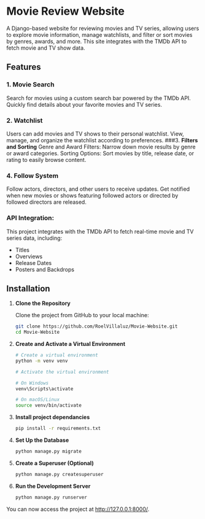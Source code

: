 # **Movie Review Website**
A Django-based website for reviewing movies and TV series, allowing users to explore movie information, manage watchlists, and filter or sort movies by genres, awards, and more. This site integrates with the TMDb API to fetch movie and TV show data.

## Features

### 1. **Movie Search**
Search for movies using a custom search bar powered by the TMDb API.
Quickly find details about your favorite movies and TV series.
### 2. **Watchlist**
Users can add movies and TV shows to their personal watchlist.
View, manage, and organize the watchlist according to preferences.
###3. **Filters and Sorting**
Genre and Award Filters: Narrow down movie results by genre or award categories.
Sorting Options: Sort movies by title, release date, or rating to easily browse content.
### 4. **Follow System**
Follow actors, directors, and other users to receive updates.
Get notified when new movies or shows featuring followed actors or directed by followed directors are released.


### **API Integration:**
This project integrates with the TMDb API to fetch real-time movie and TV series data, including:

- Titles
- Overviews
- Release Dates
- Posters and Backdrops

## Installation

1. **Clone the Repository**

   Clone the project from GitHub to your local machine:

   ```bash
   git clone https://github.com/RoelVillaluz/Movie-Website.git
   cd Movie-Website
2. **Create and Activate a Virtual Environment**
    ``` bash
    # Create a virtual environment
    python -m venv venv

    # Activate the virtual environment

    # On Windows
    venv\Scripts\activate

    # On macOS/Linux
    source venv/bin/activate

3. **Install project dependancies**
   ```bash
   pip install -r requirements.txt

4. **Set Up the Database**
   ```bash
   python manage.py migrate

5. **Create a Superuser (Optional)**
   ```bash
   python manage.py createsuperuser

6. **Run the Development Server**
   ```bash
   python manage.py runserver
You can now access the project at http://127.0.0.1:8000/.






